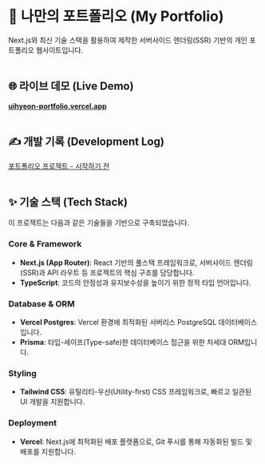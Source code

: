 # 🚀 나만의 포트폴리오 (My Portfolio)

Next.js와 최신 기술 스택을 활용하여 제작한 서버사이드 렌더링(SSR) 기반의 개인 포트폴리오 웹사이트입니다.
<br>
<br>

## 🌐 라이브 데모 (Live Demo)

[**uihyeon-portfolio.vercel.app**](https://uihyeon-portfolio.vercel.app)
<br>
<br>

## ✍️ 개발 기록 (Development Log)

[포트폴리오 프로젝트 - 시작하기 전](https://kuh97.tistory.com/entry/%ED%94%84%EB%A1%9C%EC%A0%9D%ED%8A%B8-%EC%8B%9C%EC%9E%91%ED%95%98%EA%B8%B0-%EC%A0%84)
<br>
<br>

## ✨ 기술 스택 (Tech Stack)

이 프로젝트는 다음과 같은 기술들을 기반으로 구축되었습니다.

### Core & Framework

- **Next.js (App Router)**: React 기반의 풀스택 프레임워크로, 서버사이드 렌더링(SSR)과 API 라우트 등 프로젝트의 핵심 구조를 담당합니다.
- **TypeScript**: 코드의 안정성과 유지보수성을 높이기 위한 정적 타입 언어입니다.

### Database & ORM

- **Vercel Postgres**: Vercel 환경에 최적화된 서버리스 PostgreSQL 데이터베이스입니다.
- **Prisma**: 타입-세이프(Type-safe)한 데이터베이스 접근을 위한 차세대 ORM입니다.

### Styling

- **Tailwind CSS**: 유틸리티-우선(Utility-first) CSS 프레임워크로, 빠르고 일관된 UI 개발을 지원합니다.

### Deployment

- **Vercel**: Next.js에 최적화된 배포 플랫폼으로, Git 푸시를 통해 자동화된 빌드 및 배포를 지원합니다.
